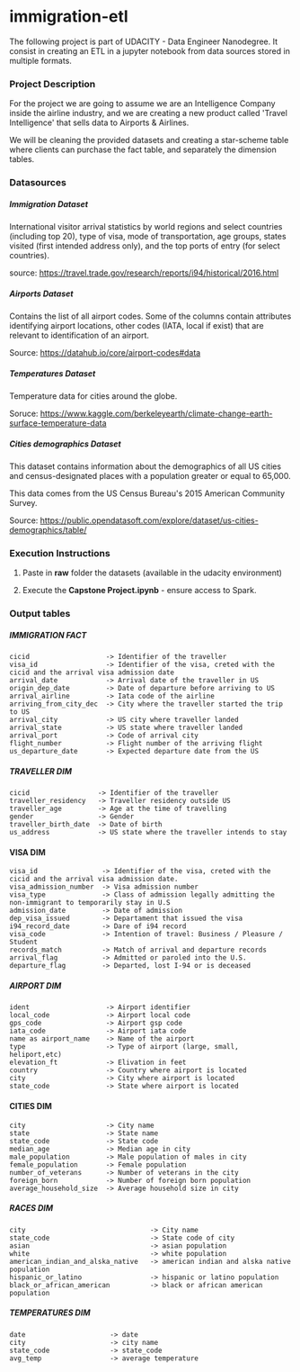 # immigration-etl

The following project is part of UDACITY - Data Engineer Nanodegree. It consist in creating an ETL in a jupyter notebook from data sources stored in multiple formats.


### Project Description

For the project we are going to assume we are an Intelligence Company inside the airline industry, and we are creating a new product called 'Travel Intelligence' that sells data to Airports & Airlines.

We will be cleaning the provided datasets and creating a star-scheme table where clients can purchase the fact table, and separately the dimension tables.


### Datasources

##### Immigration Dataset
International visitor arrival statistics by world regions and select countries (including top 20), type of visa, mode of transportation, age groups, states visited (first intended address only), and the top ports of entry (for select countries).

source: https://travel.trade.gov/research/reports/i94/historical/2016.html

##### Airports Dataset
Contains the list of all airport codes. Some of the columns contain attributes identifying airport locations, other codes (IATA, local if exist) that are relevant to identification of an airport.

Source: https://datahub.io/core/airport-codes#data

##### Temperatures Dataset

Temperature data for cities around the globe. 

Soruce: https://www.kaggle.com/berkeleyearth/climate-change-earth-surface-temperature-data

##### Cities demographics Dataset

This dataset contains information about the demographics of all US cities and census-designated places with a population greater or equal to 65,000. 

This data comes from the US Census Bureau's 2015 American Community Survey.

Source: https://public.opendatasoft.com/explore/dataset/us-cities-demographics/table/

### Execution Instructions

1. Paste in  **raw** folder the datasets (available in the udacity environment)

2. Execute the **Capstone Project.ipynb** - ensure access to Spark.


### Output tables
##### IMMIGRATION FACT
```
cicid                   -> Identifier of the traveller
visa_id                 -> Identifier of the visa, creted with the cicid and the arrival visa admission date
arrival_date            -> Arrival date of the traveller in US
origin_dep_date         -> Date of departure before arriving to US
arrival_airline         -> Iata code of the airline
arriving_from_city_dec  -> City where the traveller started the trip to US
arrival_city            -> US city where traveller landed
arrival_state           -> US state where traveller landed
arrival_port            -> Code of arrival city
flight_number           -> Flight number of the arriving flight
us_departure_date       -> Expected departure date from the US
```
##### TRAVELLER DIM
```
cicid                 -> Identifier of the traveller
traveller_residency   -> Traveller residency outside US
traveller_age         -> Age at the time of travelling
gender                -> Gender
traveller_birth_date  -> Date of birth
us_address            -> US state where the traveller intends to stay
```

#### VISA DIM
```
visa_id                -> Identifier of the visa, creted with the cicid and the arrival visa admission date.
visa_admission_number  -> Visa admission number 
visa_type              -> Class of admission legally admitting the non-immigrant to temporarily stay in U.S
admission_date         -> Date of admission
dep_visa_issued        -> Departament that issued the visa
i94_record_date        -> Dare of i94 record
visa_code              -> Intention of travel: Business / Pleasure / Student
records_match          -> Match of arrival and departure records
arrival_flag           -> Admitted or paroled into the U.S.
departure_flag         -> Departed, lost I-94 or is deceased
```
##### AIRPORT DIM
```
ident                   -> Airport identifier
local_code              -> Airport local code
gps_code                -> Airport gsp code
iata_code               -> Airport iata code
name as airport_name    -> Name of the airport
type                    -> Type of airport (large, small, heliport,etc)
elevation_ft            -> Elivation in feet
country                 -> Country where airport is located
city                    -> City where airport is located
state_code              -> State where airport is located
```

#### CITIES DIM
```
city                    -> City name
state                   -> State name
state_code              -> State code
median_age              -> Median age in city
male_population         -> Male population of males in city
female_population       -> Female population
number_of_veterans      -> Number of veterans in the city
foreign_born            -> Number of foreign born population
average_household_size  -> Average household size in city
```

##### RACES DIM

```
city                               -> City name
state_code                         -> State code of city
asian                              -> asian population
white                              -> white population
american_indian_and_alska_native   -> american indian and alska native population
hispanic_or_latino                 -> hispanic or latino population
black_or_african_american          -> black or african american population
```

##### TEMPERATURES DIM
```
date                     -> date 
city                     -> city name
state_code               -> state_code
avg_temp                 -> average temperature
```